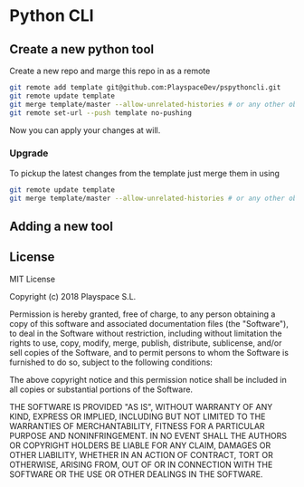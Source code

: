 # Python CLI

## Create a new python tool

Create a new repo and marge this repo in as a remote

```sh
git remote add template git@github.com:PlayspaceDev/pspythoncli.git
git remote update template
git merge template/master --allow-unrelated-histories # or any other object
git remote set-url --push template no-pushing
```

Now you can apply your changes at will.

### Upgrade

To pickup the latest changes from the template just merge them in using

```sh
git remote update template
git merge template/master --allow-unrelated-histories # or any other object
```

## Adding a new tool


## License

MIT License

Copyright (c) 2018 Playspace S.L.

Permission is hereby granted, free of charge, to any person obtaining a copy
of this software and associated documentation files (the "Software"), to deal
in the Software without restriction, including without limitation the rights
to use, copy, modify, merge, publish, distribute, sublicense, and/or sell
copies of the Software, and to permit persons to whom the Software is
furnished to do so, subject to the following conditions:

The above copyright notice and this permission notice shall be included in all
copies or substantial portions of the Software.

THE SOFTWARE IS PROVIDED "AS IS", WITHOUT WARRANTY OF ANY KIND, EXPRESS OR
IMPLIED, INCLUDING BUT NOT LIMITED TO THE WARRANTIES OF MERCHANTABILITY,
FITNESS FOR A PARTICULAR PURPOSE AND NONINFRINGEMENT. IN NO EVENT SHALL THE
AUTHORS OR COPYRIGHT HOLDERS BE LIABLE FOR ANY CLAIM, DAMAGES OR OTHER
LIABILITY, WHETHER IN AN ACTION OF CONTRACT, TORT OR OTHERWISE, ARISING FROM,
OUT OF OR IN CONNECTION WITH THE SOFTWARE OR THE USE OR OTHER DEALINGS IN THE
SOFTWARE.
